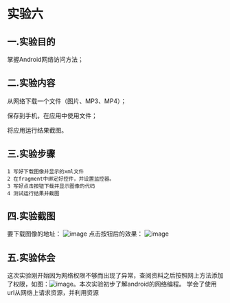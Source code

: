# 实验六

## 一.实验目的

掌握Android网络访问方法；

## 二.实验内容

从网络下载一个文件（图片、MP3、MP4）；

保存到手机，在应用中使用文件；

将应用运行结果截图。

## 三.实验步骤

    1 写好下载图像并显示的xml文件
    2 在fragment中绑定好控件，并设置监控器。
    3 写好点击按钮下载并显示图像的代码
    4 测试运行结果并截图
    
    
## 四.实验截图
 要下载图像的地址：
    ![image](https://github.com/GhostITS/android-labs-2018/blob/master/soft1614080902109/%E7%AC%AC%E5%85%AD%E6%AC%A1%E5%AE%9E%E9%AA%8C%E6%88%AA%E5%9B%BE3.png?raw=true)
    点击按钮后的效果：
    ![image](https://github.com/GhostITS/android-labs-2018/blob/master/soft1614080902109/%E7%AC%AC%E5%85%AD%E6%AC%A1%E5%AE%9E%E9%AA%8C%E6%88%AA%E5%9B%BE2.png?raw=true)

## 五.实验体会

 这次实验刚开始因为网络权限不够而出现了异常，查阅资料之后按照网上方法添加了权限，如图：![image](https://github.com/GhostITS/android-labs-2018/blob/master/soft1614080902109/%E7%AC%AC%E5%85%AD%E6%AC%A1%E5%AE%9E%E9%AA%8C%E6%88%AA%E5%9B%BE1.png?raw=true)。本次实验初步了解android的网络编程。
       学会了使用url从网络上请求资源，并利用资源


